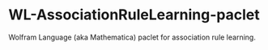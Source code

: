 # WL-AssociationRuleLearning-paclet
Wolfram Language (aka Mathematica) paclet for association rule learning. 
